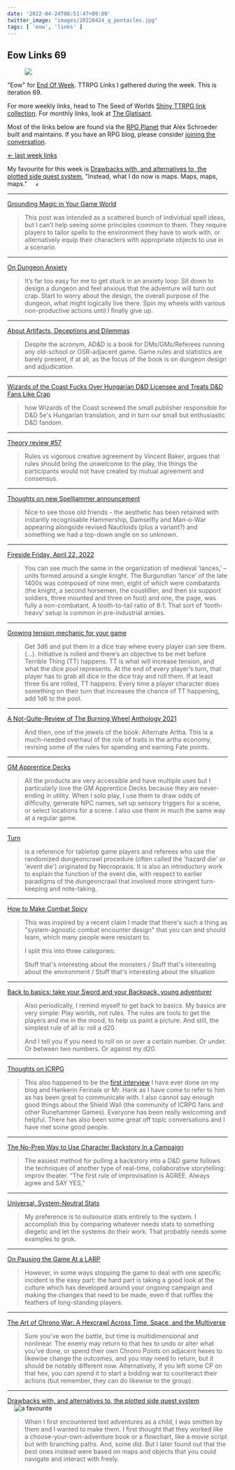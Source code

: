 ```yaml
---
date: '2022-04-24T08:51:47+09:00'
twitter_image: "images/20220424_q_pentacles.jpg"
tags: [ 'eow', 'links' ]
---
```


## Eow Links 69

<figure class="right large">
<a href="/20220422.html?f=eow69&t=Dark_Wood_Tarot"><img src="images/20220424_pentacles.jpg" loading="lazy" /></a>
<figcaption>
</figcaption>
</figure>

"Eow" for [End Of Week](/#eow). TTRPG Links I gathered during the week. This is iteration 69.

For more weekly links, head to The Seed of Worlds [Shiny TTRPG link collection](https://seedofworlds.blogspot.com/search/label/weekly%20links). For monthly links, look at [The Glatisant](https://questingbeast.substack.com/).

Most of the links below are found via the [RPG Planet](https://campaignwiki.org/rpg/) that Alex Schroeder built and maintains. If you have an RPG blog, please consider [joining the conversation](https://campaignwiki.org/wiki/Planet/Please_join!).

[← last week links](20220417.html?t=Eow_Links_68&f=eow69)

My favourite for this week is [Drawbacks with, and alternatives to, the plotted side quest system](#favourite0), "Instead, what I do now is maps. Maps, maps, maps." <img style="height: 7pt; margin-left: 1rem; margin-top: 0.3rem;" title="favourites are thus crowned" src="images/crown.svg"></img>

<hr/>

[Grounding Magic in Your Game World](https://adventuresbuffo.blogspot.com/2022/04/grounding-magic-in-your-game-world.html?eow)

> This post was intended as a scattered bunch of individual spell ideas, but I can’t help seeing some principles common to them. They require players to tailor spells to the environment they have to work with, or alternatively equip their characters with appropriate objects to use in a scenario.

<hr/>

[On Dungeon Anxiety](https://roleplayrescue.com/2022/04/23/on-dungeon-anxiety/?eow)

> It’s far too easy for me to get stuck in an anxiety loop:
> Sit down to design a dungeon and feel anxious that the adventure will turn out crap.
> Start to worry about the design, the overall purpose of the dungeon, what might logically live there.
> Spin my wheels with various non-productive actions until I finally give up.

<hr/>

[About Artifacts, Deceptions and Dilemmas](https://axianspice.blogspot.com/2022/04/about-artifacts-deceptions-and-dilemmas.html?eow)

> Despite the acronym, AD&D is a book for DMs/GMs/Referees running any old-school or OSR-adjacent game. Game rules and statistics are barely present, if at all, as the focus of the book is on dungeon design and adjudication.

<hr/>

[Wizards of the Coast Fucks Over Hungarian D&D Licensee and Treats D&D Fans Like Crap](https://beyondfomalhaut.blogspot.com/2022/04/blog-wizards-of-coast-fucks-over.html?eow)

> how Wizards of the Coast screwed the small publisher responsible for D&D 5e's Hungarian translation, and in turn our small but enthusiastic D&D fandom.

<hr/>

[Theory review #57](https://ropeblogi.wordpress.com/2022/04/23/theory-review-57/?eow)

> Rules vs vigorous creative agreement by Vincent Baker, argues that rules should bring the unwelcome to the play, the things the participants would not have created by mutual agreement and consensus.

<hr/>

[Thoughts on new Spelljammer announcement](https://seedofworlds.blogspot.com/2022/04/thoughts-on-new-spelljammer-announcement.html?eow)

> Nice to see those old friends - the aesthetic has been retained with instantly recognisable Hammership, Damselfly and Man-o-War appearing alongside revised Nautiloids (plus a variant?) and something we had a top-down angle on so unknown.

<hr/>

[Fireside Friday, April 22, 2022](https://acoup.blog/2022/04/22/fireside-friday-april-22-2022/?eow)

> You can see much the same in the organization of medieval ‘lances,’ – units formed around a single knight. The Burgundian ‘lance’ of the late 1400s was composed of nine men, eight of which were combatants (the knight, a second horsemen, the coustillier, and then six support soldiers, three mounted and three on foot) and one, the page, was fully a non-combatant. A tooth-to-tail ratio of 8:1. That sort of ‘tooth-heavy’ setup is common in pre-industrial armies.

<hr/>

[Growing tension mechanic for your game](https://gnomestew.com/growing-tension-mechanic-for-your-game/?eow)

> Get 3d6 and put them in a dice tray where every player can see them. (...). Initiative is rolled and there’s an objective to be met before Terrible Thing (TT) happens. TT is what will increase tension, and what the dice pool represents. At the end of every player’s turn, that player has to grab all dice in the dice tray and roll them. If at least three 6s are rolled, TT happens. Every time a player character does something on their turn that increases the chance of TT happening, add 1d6 to the pool.

<hr/>

[A Not-Quite-Review of The Burning Wheel Anthology 2021](https://auguryignored.wordpress.com/2022/04/21/a-not-quite-review-of-the-burning-wheel-anthology-2021/?eow)

> And then, one of the jewels of the book: Alternate Artha. This is a much-needed overhaul of the role of traits in the artha economy, revising some of the rules for spending and earning Fate points.

<hr/>

[GM Apprentice Decks](https://roleplayrescue.com/2022/04/21/gm-apprentice-decks/?eow)

> All the products are very accessible and have multiple uses but I particularly love the GM Apprentice Decks because they are never-ending in utility. When I solo play, I use them to draw odds of difficulty, generate NPC names, set up sensory triggers for a scene, or select locations for a scene. I also use them in much the same way at a regular game.

<hr/>

[Turn](https://traversefantasy.itch.io/turn?eow)

> is a reference for tabletop game players and referees who use the randomized dungeoncrawl procedure (often called the 'hazard die' or 'event die') originated by Necropraxis. It is also an introductory work to explain the function of the event die, with respect to earlier paradigms of the dungeoncrawl that involved more stringent turn-keeping and note-taking.

<hr/>

[How to Make Combat Spicy](https://knightattheopera.blogspot.com/2022/04/how-to-make-combat-spicy.html?eow)

> This was inspired by a recent claim I made that there's such a thing as "system-agnostic combat encounter design" that you can and should learn, which many people were resistant to.
>
> I split this into three categories:
>
> Stuff that's interesting about the monsters /
> Stuff that's interesting about the environment /
> Stuff that's interesting about the situation


<hr/>

[Back to basics: take your Sword and your Backpack, young adventurer](https://darkwormcolt.wordpress.com/2022/04/20/back-to-basics-take-your-sword-and-your-backpack-young-adventurer/?eow)

> Also periodically, I remind myself to get back to basics. My basics are very simple: Play worlds, not rules. The rules are tools to get the players and me in the mood, to help us paint a picture. And still, the simplest rule of all is: roll a d20.
>
> And I tell you if you need to roll on or over a certain number.
> Or under.
> Or between two numbers.
> Or against my d20.

<hr/>

[Thoughts on ICRPG](https://flintlocksandwitchery.blogspot.com/2022/04/thoughts-on-icrpg.html?eow)

> This also happened to be the [first interview](https://flintlocksandwitchery.blogspot.com/2022/02/interview-runehammer-games.html?eow) I have ever done on my blog and Hankerin Ferinale or Mr. Hank as I have come to refer to him as has been great to communicate with. I also cannot say enough good things about the Shield Wall (the community of ICRPG fans and other Runehammer Games). Everyone has been really welcoming and helpful. There has also been some great off topic conversations and I have met some good people.

<hr/>

[The No-Prep Way to Use Character Backstory In a Campaign](https://dmdavid.com/tag/the-no-prep-way-to-use-character-backstory-in-a-campaign/?eow)

> The easiest method for pulling a backstory into a D&D game follows the techniques of another type of real-time, collaborative storytelling: improv theater. “The first rule of improvisation is AGREE. Always agree and SAY YES,”

<hr/>

[Universal, System-Neutral Stats](https://www.prismaticwasteland.com/blog/universal-system-neutral-stats?eow)

> My preference is to outsource stats entirely to the system. I accomplish this by comparing whatever needs stats to something diegetic and let the systems do their work. That probably needs some examples to grok.

<hr/>

[On Pausing the Game At a LARP](https://refereeingandreflection.wordpress.com/2022/04/18/on-pausing-the-game-at-a-larp/?eow)

> However, in some ways stopping the game to deal with one specific incident is the easy part: the hard part is taking a good look at the culture which has developed around your ongoing campaign and making the changes that need to be made, even if that ruffles the feathers of long-standing players.

<hr/>

[The Art of Chrono War: A Hexcrawl Across Time, Space, and the Multiverse](https://weirdwonderfulworlds.blogspot.com/2022/04/the-art-of-chrono-war-hexcrawl-across.html?eow)

> Sure you've won the battle, but time is multidimensional and nonlinear. The enemy may return to that hex to undo or alter what you've done, or spend their own Chrono Points on adjacent hexes to likewise change the outcomes, and you may need to return, but it should be notably different now. Alternatively, if you left some CP on that hex, you can spend it to start a bidding war to counteract their actions (but remember, they can do likewise to the group).

<hr/>

[Drawbacks with, and alternatives to, the plotted side quest system](https://idiomdrottning.org/plotted-sidequests?eow) <img id="favourite0" style="margin-left: 1rem;" title="a favourite" src="images/crown.svg"></img>

> When I first encountered text adventures as a child, I was smitten by them and I wanted to make them. I first thought that they worked like a choose-your-own-adventure book or a flowchart, like a movie script but with branching paths. And, some did. But I later found out that the best ones instead were based on maps and objects that you could navigate and interact with freely.

